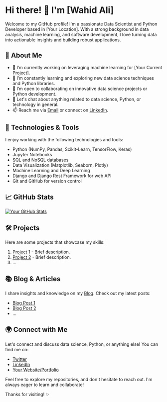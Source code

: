 # Hi there! 👋 I'm [Wahid Ali]

Welcome to my GitHub profile! I'm a passionate Data Scientist and Python Developer based in [Your Location]. With a strong background in data analysis, machine learning, and software development, I love turning data into actionable insights and building robust applications.

## 🌱 About Me

- 🔭 I’m currently working on leveraging machine learning for [Your Current Project].
- 🌱 I’m constantly learning and exploring new data science techniques and Python libraries.
- 👯 I’m open to collaborating on innovative data science projects or Python development.
- 💬 Let's chat about anything related to data science, Python, or technology in general.
- 📫 Reach me via [Email](mailto:mr.wahidali7c@gmail.com) or connect on [LinkedIn](https://www.linkedin.com/in/mr-wahid-ali-7c/).

## 🚀 Technologies & Tools

I enjoy working with the following technologies and tools:

- Python (NumPy, Pandas, Scikit-Learn, TensorFlow, Keras)
- Jupyter Notebooks
- SQL and NoSQL databases
- Data Visualization (Matplotlib, Seaborn, Plotly)
- Machine Learning and Deep Learning
- Django and Django Rest Framework for web API
- Git and GitHub for version control

## 📈 GitHub Stats

[![Your GitHub Stats](https://github-readme-stats.vercel.app/api?username=w7Ali&show_icons=true&theme=radical)](https://github.com/w7Ali)

## 🛠️ Projects

Here are some projects that showcase my skills:

1. [Project 1]([link-to-project1](https://github.com/w7Ali/DataScience_ML/blob/main/Diabetes_Predicition/Diabetes.png)) - Brief description.
2. [Project 2](link-to-project2) - Brief description.
3. ...

## 📚 Blog & Articles

I share insights and knowledge on my [Blog](https://yourblog.com). Check out my latest posts:

- [Blog Post 1](link-to-post1)
- [Blog Post 2](link-to-post2)
- ...

## 🌍 Connect with Me

Let's connect and discuss data science, Python, or anything else! You can find me on:

- [Twitter](https://twitter.com/YourTwitterHandle)
- [LinkedIn](https://www.linkedin.com/in/yourlinkedinprofile/)
- [Your Website/Portfolio](https://yourportfolio.com)

Feel free to explore my repositories, and don't hesitate to reach out. I'm always eager to learn and collaborate!

Thanks for visiting! ✨
